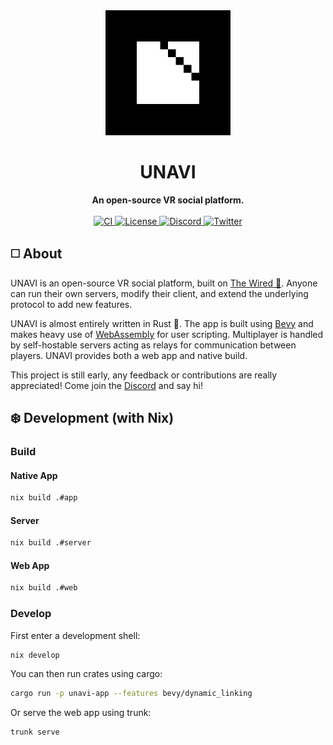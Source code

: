<div align="center">
  <img src="./assets/images/block-logo.png" alt="UNAVI Logo" height="200" />
  <h1>UNAVI</h1>
  <strong>An open-source VR social platform.</strong>
</div>

<br />

<div align="center">
  <a href="https://github.com/unavi-xyz/unavi/actions/workflows/ci.yml">
    <img alt="CI" src="https://github.com/unavi-xyz/unavi/actions/workflows/ci.yml/badge.svg">
  </a>
  <a href="https://github.com/unavi-xyz/unavi/blob/main/LICENSE">
    <img alt="License" src="https://img.shields.io/github/license/unavi-xyz/unavi" />
  </a>
  <a href="https://discord.gg/cazUfCCgHJ">
    <img alt="Discord" src="https://img.shields.io/discord/918705784311939134.svg?label=&logo=discord&logoColor=ffffff&color=7389D8&labelColor=6A7EC2" />
  </a>
  <a href="https://twitter.com/unavi_xyz">
    <img alt="Twitter" src="https://img.shields.io/badge/unavi__xyz--1DA1F2?logo=twitter" />
  </a>
</div>

## ◻️ About

UNAVI is an open-source VR social platform, built on [The Wired 🔌](https://github.com/unavi-xyz/wired-protocol).
Anyone can run their own servers, modify their client, and extend the underlying protocol to add new features.

UNAVI is almost entirely written in Rust 🦀.
The app is built using [Bevy](https://bevyengine.org/) and makes heavy use of [WebAssembly](https://webassembly.org/) for user scripting.
Multiplayer is handled by self-hostable servers acting as relays for communication between players.
UNAVI provides both a web app and native build.

This project is still early, any feedback or contributions are really appreciated!
Come join the [Discord](https://discord.gg/cazUfCCgHJ) and say hi!

## ❄️ Development (with Nix)

### Build

#### Native App

```bash
nix build .#app
```

#### Server

```bash
nix build .#server
```

#### Web App

```bash
nix build .#web
```

### Develop

First enter a development shell:

```bash
nix develop
```

You can then run crates using cargo:

```bash
cargo run -p unavi-app --features bevy/dynamic_linking
```

Or serve the web app using trunk:

```bash
trunk serve
```
